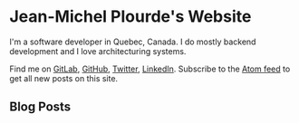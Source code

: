 # Jean-Michel Plourde's Website

I'm a software developer in Quebec, Canada. I do mostly backend development and I love architecturing systems.

Find me on [GitLab](https://gitlab.com/jmplourde), [GitHub](https://github.com/giant995/), [Twitter](https://twitter.com/jmplourde_), [LinkedIn](https://www.linkedin.com/in/jeanmichelplourde/). Subscribe to the [Atom feed](https://jmplourde.com/atom.xml) to get all new posts on this site.

## Blog Posts

